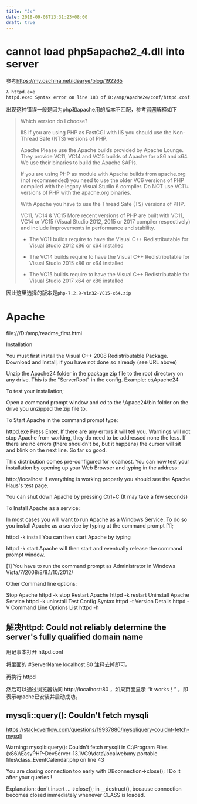 ```yaml
---
title: "Js"
date: 2018-09-08T13:31:23+08:00
draft: true
---
```


# cannot load php5apache2_4.dll into server

参考<https://my.oschina.net/idearye/blog/192265>

```sh
λ httpd.exe
httpd.exe: Syntax error on line 183 of D:/amp/Apache24/conf/httpd.conf: Cannot load D:/amp/php5/php5apache2_4.dll into server: The specified module could not be found.
```

出现这种错误一般是因为php和apache用的版本不匹配，参考[官网](https://windows.php.net/)解释如下

>Which version do I choose?
>
>IIS
If you are using PHP as FastCGI with IIS you should use the Non-Thread Safe (NTS) versions of PHP.
>
>Apache
Please use the Apache builds provided by Apache Lounge. They provide VC11, VC14 and VC15 builds of Apache for x86 and x64. We use their binaries to build the Apache SAPIs.
>
>If you are using PHP as module with Apache builds from apache.org (not recommended) you need to use the older VC6 versions of PHP compiled with the legacy Visual Studio 6 compiler. Do NOT use VC11+ versions of PHP with the apache.org binaries.
>
>With Apache you have to use the Thread Safe (TS) versions of PHP.
>
>VC11, VC14 & VC15
More recent versions of PHP are built with VC11, VC14 or VC15 (Visual Studio 2012, 2015 or 2017 compiler respectively) and include improvements in performance and stability.
>
>- The VC11 builds require to have the Visual C++ Redistributable for Visual Studio 2012 x86 or x64 installed
>
>- The VC14 builds require to have the Visual C++ Redistributable for Visual Studio 2015 x86 or x64 installed
>
>- The VC15 builds require to have the Visual C++ Redistributable for Visual Studio 2017 x64 or x86 installed

因此这里选择的版本是`php-7.2.9-Win32-VC15-x64.zip`

# Apache
file:///D:/amp/readme_first.html

Installation

You must first install the Visual C++ 2008 Redistributable Package. Download and Install, if you have not done so already (see URL above)

Unzip the Apache24 folder in the package zip file to the root directory on any drive. This is the "ServerRoot" in the config.
Example: c:\Apache24

To test your installation;

Open a command prompt window and cd to the \Apace24\bin folder on the drive you unzipped the zip file to.

To Start Apache in the command prompt type:

httpd.exe
Press Enter. If there are any errors it will tell you. Warnings will not stop Apache from working, they do need to be addressed none the less. If there are no errors (there shouldn't be, but it happens) the cursor will sit and blink on the next line. So far so good.

This distribution comes pre-configured for localhost. You can now test your installation by opening up your Web Browser and typing in the address:

http://localhost
If everything is working properly you should see the Apache Haus's test page.

You can shut down Apache by pressing Ctrl+C (It may take a few seconds)


To Install Apache as a service:

In most cases you will want to run Apache as a Windows Service. 
To do so you install Apache as a service by typing at the command prompt [1];

httpd -k install
You can then start Apache by typing

httpd -k start
Apache will then start and eventually release the command prompt window.

[1] You have to run the command prompt as Administrator in Windows Vista/7/2008/8/8.1/10/2012/


Other Command line options:

Stop Apache	 	httpd -k stop
Restart Apache	httpd -k restart
Uninstall Apache Service	httpd -k uninstall
Test Config Syntax	httpd -t
Version Details	httpd -V
Command Line Options List	httpd -h

## 解决httpd: Could not reliably determine the server's fully qualified domain name
用记事本打开 httpd.conf

将里面的 #ServerName localhost:80 注释去掉即可。

再执行 httpd

然后可以通过浏览器访问 http://localhost:80 ，如果页面显示 “It works！” ，即表示apache已安装并启动成功。

## mysqli::query(): Couldn't fetch mysqli
<https://stackoverflow.com/questions/19937880/mysqliquery-couldnt-fetch-mysqli>

Warning: mysqli::query(): Couldn't fetch mysqli in C:\Program Files (x86)\EasyPHP-DevServer-13.1VC9\data\localweb\my portable files\class_EventCalendar.php on line 43

You are closing connection too early with DBconnection->close(); ! Do it after your queries !

Explanation: don't insert ...->close(); in __destruct(), because connection becomes closed immediately whenever CLASS is loaded.

